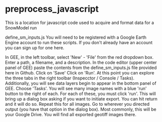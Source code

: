 # preprocess_javascript
This is a location for javascript code used to acquire and format data for a SnowModel run

define_sm_inputs.js
You will need to be registered with a Google Earth Engine account to run these scripts. If you don't already have an account you can sign up for one here.

In GEE, in the left toolbar, select 'New' - 'File' from the red dropdown box. Enter a path, a filename, and a description.
In the code editor (upper center panel of GEE) paste the contents from the define_sm_inputs.js file provided here in Github. Click on 'Save'
Click on 'Run'. At this point you can explore the three tabs in the right toolbar (Inspecctor / Console / Tasks). Additionally, you will see data layers begin to appear in the bottom panel of GEE.
Choose 'Tasks'. You will see many image names with a blue 'run' button to the right of each. For each of these, you must click 'run'. This will bring up a dialog box asking if you want to initiate export. You can hit return and it will do so. Repeat this for all images.
Go to wherever you directed output (you have that option in the dialog box). Most commonly, this will be your Google Drive. You will find all exported geotiff images there.
